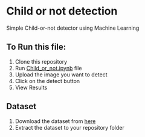# Child or not detection
Simple Child-or-not detector using Machine Learning

## To Run this file:

1. Clone this repository
2. Run [Child_or_not.ipynb](https://github.com/SaketShah/Child-or-not/blob/main/Child_or_not.ipynb) file
3. Upload the image you want to detect
4. Click on the detect button
5. View Results

## Dataset

1. Download the dataset from [here](https://www.kaggle.com/datasets/die9origephit/children-vs-adults-images)
2. Extract the dataset to your repository folder

